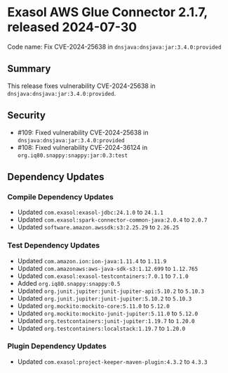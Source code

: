 # Exasol AWS Glue Connector 2.1.7, released 2024-07-30

Code name: Fix CVE-2024-25638 in `dnsjava:dnsjava:jar:3.4.0:provided`

## Summary

This release fixes vulnerability CVE-2024-25638 in `dnsjava:dnsjava:jar:3.4.0:provided`.

## Security

* #109: Fixed vulnerability CVE-2024-25638 in `dnsjava:dnsjava:jar:3.4.0:provided`
* #108: Fixed vulnerability CVE-2024-36124 in `org.iq80.snappy:snappy:jar:0.3:test`

## Dependency Updates

### Compile Dependency Updates

* Updated `com.exasol:exasol-jdbc:24.1.0` to `24.1.1`
* Updated `com.exasol:spark-connector-common-java:2.0.4` to `2.0.7`
* Updated `software.amazon.awssdk:s3:2.25.29` to `2.26.25`

### Test Dependency Updates

* Updated `com.amazon.ion:ion-java:1.11.4` to `1.11.9`
* Updated `com.amazonaws:aws-java-sdk-s3:1.12.699` to `1.12.765`
* Updated `com.exasol:exasol-testcontainers:7.0.1` to `7.1.0`
* Added `org.iq80.snappy:snappy:0.5`
* Updated `org.junit.jupiter:junit-jupiter-api:5.10.2` to `5.10.3`
* Updated `org.junit.jupiter:junit-jupiter:5.10.2` to `5.10.3`
* Updated `org.mockito:mockito-core:5.11.0` to `5.12.0`
* Updated `org.mockito:mockito-junit-jupiter:5.11.0` to `5.12.0`
* Updated `org.testcontainers:junit-jupiter:1.19.7` to `1.20.0`
* Updated `org.testcontainers:localstack:1.19.7` to `1.20.0`

### Plugin Dependency Updates

* Updated `com.exasol:project-keeper-maven-plugin:4.3.2` to `4.3.3`
